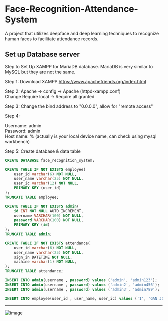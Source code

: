 # Face-Recognition-Attendance-System
A project that utilizes deepface and deep learning techniques to recognize human faces to facilitate attendance records.


## Set up Database server
Step to Set Up XAMPP for MariaDB database. MariaDB is very similar to MySQL but they are not the same. 

Step 1: Download XAMPP https://www.apachefriends.org/index.html


Step 2: Apache -> config -> Apache (httpd-xampp.conf)   
Change Require local -> Require all granted


Step 3: Change the bind address to "0.0.0.0", allow for "remote access"


Step 4:  
  
Username: admin  
Password: admin  
Host name: % (actually is your local device name, can check using mysql workbench)  


Step 5: Create database & data table
```sql
CREATE DATABASE face_recognition_system;

CREATE TABLE IF NOT EXISTS employee(
	user_id varchar(6) NOT NULL, 
	user_name varchar(25) NOT NULL, 
	user_ic varchar(12) NOT NULL,
	PRIMARY KEY (user_id)
);
TRUNCATE TABLE employee;

CREATE TABLE IF NOT EXISTS admin(
	id INT NOT NULL AUTO_INCREMENT,
	username VARCHAR(100) NOT NULL, 
	password VARCHAR(100) NOT NULL, 
	PRIMARY KEY (id)
);
TRUNCATE TABLE admin;

CREATE TABLE IF NOT EXISTS attendance(
	user_id varchar(6) NOT NULL, 
	user_name varchar(25) NOT NULL, 
	sign_in DATETIME NOT NULL,
	machine varchar(1) NOT NULL,
);
TRUNCATE TABLE attendance;

INSERT INTO admin(username , password) values ('admin', 'admin123');
INSERT INTO admin(username , password) values ('admin2', 'admin456');
INSERT INTO admin(username , password) values ('admin3', 'admin789');

INSERT INTO employee(user_id , user_name, user_ic) values ('1', 'GAN JOO HAN', '001207040021');
```
***   

![image](https://user-images.githubusercontent.com/57710546/198226559-d20b3264-520d-4a0f-a08d-b1710d966096.png)
